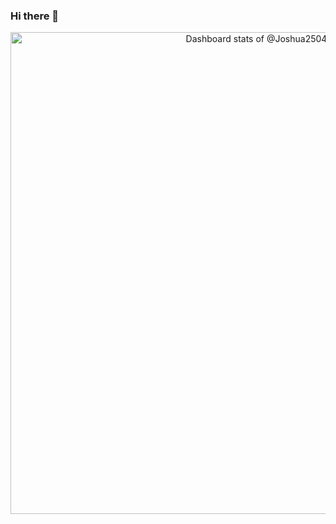 ### Hi there 👋

<!-- Copy-paste in your Readme.md file -->

<a href="https://next.ossinsight.io/widgets/official/compose-user-dashboard-stats?user_id=11087078" target="_blank" style="display: block" align="center">
  <picture>
    <source media="(prefers-color-scheme: dark)" srcset="https://next.ossinsight.io/widgets/official/compose-user-dashboard-stats/thumbnail.png?user_id=11087078&image_size=auto&color_scheme=dark" width="771" height="auto">
    <img alt="Dashboard stats of @Joshua2504" src="https://next.ossinsight.io/widgets/official/compose-user-dashboard-stats/thumbnail.png?user_id=11087078&image_size=auto&color_scheme=light" width="771" height="auto">
  </picture>
</a>

<!-- Made with [OSS Insight](https://ossinsight.io/) -->
